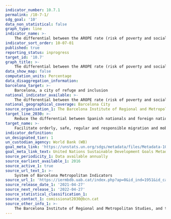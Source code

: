 ```yaml
---
indicator_number: 10.7.1
permalink: /10-7-1/
sdg_goal: '10'
data_non_statistical: false
graph_type: line
indicator_name: >-
    The differential between the AROPE rate (risk of poverty and social exclusion) for foreign nationals compared to Spanish nationals
indicator_sort_order: 10-07-01
published: true
reporting_status: inprogress
target_id: '10.7'
graph_title: >-
    The differential between the AROPE rate (risk of poverty and social exclusion) for foreign nationals compared to Spanish nationals
data_show_map: false
computation_units: Percentage
data_disaggregation_information: 
barcelona_target: >-
    Barcelona, a city of refuge and inclusion
national_indicator_available: >-
    The differential between the AROPE rate (risk of poverty and social exclusion) for foreign nationals compared to Spanish nationals
national_geographical_coverage: Barcelona City
source_organisation_1: The Barcelona Institute of Regional and Metropolitan Studies, and the Statistics Institute of Catalonia 
target_line_2030: >-
    Reduce the differential between Spanish nationals and foreign nationals at the risk of poverty and social exclusion. Target value 2030: To be determined 
target_name: >-
    Facilitate orderly, safe, regular and responsible migration and mobility, including through the implementation of planned and well-managed migration policies
indicator_definition:
un_designated_tier: 1
un_custodian_agency: World Bank (WB)
goal_meta_link: 'https://unstats.un.org/sdgs/metadata/files/Metadata-10-07-01.pdf'
goal_meta_link_text: United Nations Sustainable Development Goals Metadata (pdf 894kB)
source_periodicity_1: Data available annually
source_earliest_available_1: 2016
source_active_1: true
source_url_text_1: >-
    System of Barcelona Metropolitan Indicators
source_url_1: 'https://iermbdb.uab.cat/index.php?ap=0&id_ind=1951&id_cat=424'
source_release_date_1: '2021-04-27'
source_next_release_1: '2022-04-27'
source_statistical_classification_1: 
source_contact_1: comissionat2030@bcn.cat
source_other_info_1: >-
    The Barcelona Institute of Regional and Metropolitan Studies, and the Statistics Institute of Catalonia
---
```

